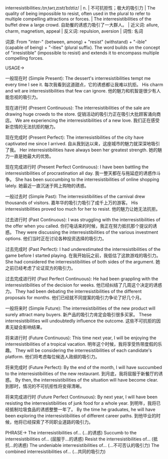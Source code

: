 interresistibilities:/ɪnˌtərɪˌzɪstɪˈbɪlɪtiz/ | n. | 不可抗拒性；极大的吸引力 | The quality of being impossible to resist, often used in the plural to refer to multiple compelling attractions or forces. |  The interresistibilities of the buffet drew a large crowd.  自助餐的诱惑力吸引了一大群人。 | 近义词: allure, charm, magnetism, appeal | 反义词: repulsion, aversion | 词性: 名词

词源:  From "inter-" (between, among) + "resist" (withstand) + "-ible" (capable of being) + "-ities" (plural suffix).  The word builds on the concept of "irresistible" (impossible to resist) and extends it to encompass multiple compelling forces.

USAGE->

一般现在时 (Simple Present):
The dessert's interresistibilities tempt me every time I see it.  每次我看到这道甜点，它的诱惑都让我难以抗拒。
His charm and wit are interresistibilities that few can ignore.  他的魅力和机智是很少有人能忽视的吸引力。


现在进行时 (Present Continuous):
The interresistibilities of the sale are drawing huge crowds to the store.  促销活动的吸引力正在吸引大批顾客涌向商店。
We are experiencing the interresistibilities of a new love. 我们正在感受新恋情的无法抗拒的魅力。


现在完成时 (Present Perfect):
The interresistibilities of the city have captivated me since I arrived.  自从我到达以来，这座城市的魅力就深深地吸引了我。
Her interresistibilities have always been her greatest strength.  她的魅力一直是她最大的优势。


现在完成进行时 (Present Perfect Continuous):
I have been battling the interresistibilities of procrastination all day.  我一整天都在与拖延症的诱惑作斗争。
She has been succumbing to the interresistibilities of online shopping lately.  她最近一直沉迷于网上购物的诱惑。


一般过去时 (Simple Past):
The interresistibilities of the carnival drew thousands of visitors.  嘉年华的吸引力吸引了成千上万的游客。
His interresistibilities proved too much for her to resist.  他的魅力让她无法抗拒。


过去进行时 (Past Continuous):
I was struggling with the interresistibilities of the offer when you called.  你打电话来的时候，我正在努力抵抗那个提议的诱惑。
They were discussing the interresistibilities of the various investment options. 他们当时正在讨论各种投资选择的吸引力。


过去完成时 (Past Perfect):
I had underestimated the interresistibilities of the game before I started playing.  在我开始玩之前，我低估了这款游戏的吸引力。
She had considered the interresistibilities of both sides of the argument. 她之前已经考虑了论证双方的吸引力。


过去完成进行时 (Past Perfect Continuous):
He had been grappling with the interresistibilities of the decision for weeks.  他已经纠结了几周这个决定的诱惑力。
They had been debating the interresistibilities of the different proposals for months.  他们已经就不同提案的吸引力争论了好几个月。


一般将来时 (Simple Future):
The interresistibilities of the new product will surely attract many buyers.  新产品的吸引力肯定会吸引很多买家。
These interresistibilities will undoubtedly influence the outcome.  这些不可抗拒的因素无疑会影响结果。


将来进行时 (Future Continuous):
This time next year, I will be enjoying the interresistibilities of a tropical vacation. 明年这个时候，我将享受热带度假的乐趣。
They will be considering the interresistibilities of each candidate's platform.  他们将考虑每位候选人政纲的吸引力。


将来完成时 (Future Perfect):
By the end of the month, I will have succumbed to the interresistibilities of the new restaurant.  到月底，我将屈服于新餐厅的诱惑。
By then, the interresistibilities of the situation will have become clear. 到那时，情况的不可抗拒性将变得清晰。


将来完成进行时 (Future Perfect Continuous):
By next year, I will have been resisting the interresistibilities of junk food for a whole year.  到明年，我将已经抵制垃圾食品的诱惑整整一年了。
By the time he graduates, he will have been exploring the interresistibilities of different career paths.  到他毕业的时候，他将已经探索了不同职业道路的吸引力。

PHRASE->
The interresistibilities of... (…的诱惑)
Succumb to the interresistibilities of... (屈服于…的诱惑)
Resist the interresistibilities of... (抵抗…的诱惑)
The undeniable interresistibilities of... (…不可否认的吸引力)
The combined interresistibilities of... (…共同的吸引力)
